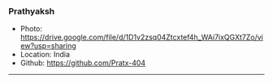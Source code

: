 ### Prathyaksh
- Photo: https://drive.google.com/file/d/1D1v2zsq04Ztcxtef4h_WAi7ixQGXt7Zo/view?usp=sharing
- Location: India
- Github: https://github.com/Pratx-404
***
